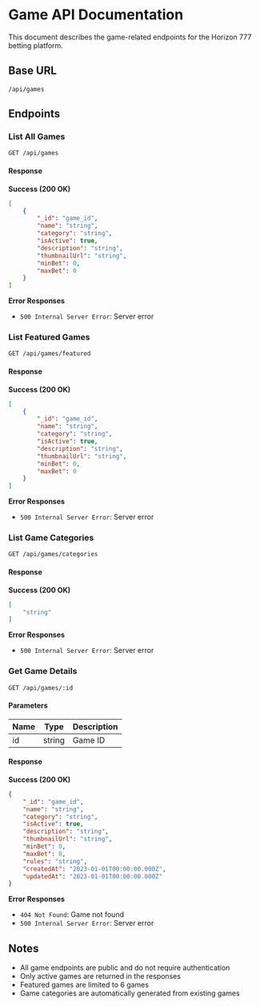 # Game API Documentation

This document describes the game-related endpoints for the Horizon 777 betting platform.

## Base URL

```
/api/games
```

## Endpoints

### List All Games

```http
GET /api/games
```

#### Response

**Success (200 OK)**
```json
[
    {
        "_id": "game_id",
        "name": "string",
        "category": "string",
        "isActive": true,
        "description": "string",
        "thumbnailUrl": "string",
        "minBet": 0,
        "maxBet": 0
    }
]
```

**Error Responses**
- `500 Internal Server Error`: Server error

### List Featured Games

```http
GET /api/games/featured
```

#### Response

**Success (200 OK)**
```json
[
    {
        "_id": "game_id",
        "name": "string",
        "category": "string",
        "isActive": true,
        "description": "string",
        "thumbnailUrl": "string",
        "minBet": 0,
        "maxBet": 0
    }
]
```

**Error Responses**
- `500 Internal Server Error`: Server error

### List Game Categories

```http
GET /api/games/categories
```

#### Response

**Success (200 OK)**
```json
[
    "string"
]
```

**Error Responses**
- `500 Internal Server Error`: Server error

### Get Game Details

```http
GET /api/games/:id
```

#### Parameters

| Name | Type | Description |
|------|------|-------------|
| id   | string | Game ID |

#### Response

**Success (200 OK)**
```json
{
    "_id": "game_id",
    "name": "string",
    "category": "string",
    "isActive": true,
    "description": "string",
    "thumbnailUrl": "string",
    "minBet": 0,
    "maxBet": 0,
    "rules": "string",
    "createdAt": "2023-01-01T00:00:00.000Z",
    "updatedAt": "2023-01-01T00:00:00.000Z"
}
```

**Error Responses**
- `404 Not Found`: Game not found
- `500 Internal Server Error`: Server error

## Notes

- All game endpoints are public and do not require authentication
- Only active games are returned in the responses
- Featured games are limited to 6 games
- Game categories are automatically generated from existing games